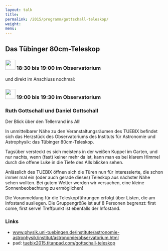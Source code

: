 ```yaml
---
layout: talk
title:
permalink: /2015/programm/gottschall-teleskop/
weight: 
menu:
---
```

## Das&nbsp;Tübinger&nbsp;80cm-Teleskop

### <img height = "32" src="../../../images/talk.svg"> 18:30 bis 19:00 im Observatorium

und direkt im Anschluss nochmal:

### <img height = "32" src="../../../images/talk.svg"> 19:00 bis 19:30 im Observatorium

### Ruth&nbsp;Gottschall&nbsp;und&nbsp;Daniel&nbsp;Gottschall

Der Blick über den Tellerrand ins All!

In unmittelbarer Nähe zu den Veranstaltungsräumen des TUEBIX befindet sich das Herzstück des Observatoriums des Instituts für Astronomie und Astrophysik:
das Tübinger 80cm-Teleskop.

Tagsüber versteckt es sich meistens in der weißen Kuppel im Garten, und nur nachts, wenn (fast) keiner mehr da ist, kann man es bei klarem Himmel durch die offene Luke in die Tiefe des Alls blicken sehen.

Anlässlich des TUEBIX öffnen sich die Türen nun für Interessierte, die schon immer mal ein (oder auch gerade dieses) Teleskop aus nächster Nähe sehen wollten.
Bei gutem Wetter werden wir versuchen, eine kleine Sonnenbeobachtung zu ermöglichen!

Die Voranmeldung für die Teleskopführungen erfolgt über Listen, die am Infostand ausliegen.
Die Gruppengröße ist auf 8 Personen begrenzt: first come, first serve!
Treffpunkt ist ebenfalls der Infostand.

### Links

- <a href="http://www.physik.uni-tuebingen.de/institute/astronomie-astrophysik/institut/astronomie/observatorium.html" target="_blank">www.physik.uni-tuebingen.de/institute/astronomie-astrophysik/institut/astronomie/observatorium.html</a>
- pad: <a href="https://tuebix2015.titanpad.com/gottschall-teleskop" target="_blank">tuebix2015.titanpad.com/gottschall-teleskop</a>

